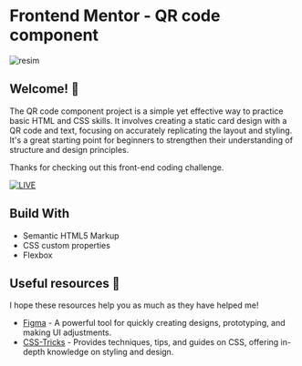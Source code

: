 # Frontend Mentor - QR code component

![resim](https://github.com/user-attachments/assets/75deb0bb-5261-4041-8e9a-1bf787128839)


## Welcome! 👋

The QR code component project is a simple yet effective way to practice basic HTML and CSS skills. It involves creating a static card design with a QR code and text, focusing on accurately replicating the layout and styling. It's a great starting point for beginners to strengthen their understanding of structure and design principles.

Thanks for checking out this front-end coding challenge.

[![LIVE](https://img.shields.io/badge/LIVE-FFB6A4?style=for-the-badge&logo=github&logoColor=white)](https://elkaisan.github.io/qr-code-component-main/)

## Build With

- Semantic HTML5 Markup
- CSS custom properties
- Flexbox

## Useful resources 🚀

I hope these resources help you as much as they have helped me!

- [Figma](https://www.figma.com) - A powerful tool for quickly creating designs, prototyping, and making UI adjustments.
- [CSS-Tricks](https://css-tricks.com) - Provides techniques, tips, and guides on CSS, offering in-depth knowledge on styling and design.

